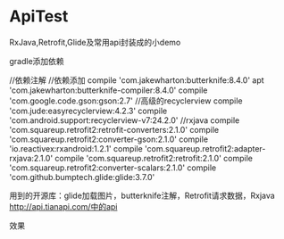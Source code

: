 # ApiTest
RxJava,Retrofit,Glide及常用api封装成的小demo

gradle添加依赖
 
   //依赖注解
      //依赖添加
      compile 'com.jakewharton:butterknife:8.4.0'
      apt 'com.jakewharton:butterknife-compiler:8.4.0'
      compile 'com.google.code.gson:gson:2.7'
      //高级的recyclerview
      compile 'com.jude:easyrecyclerview:4.2.3'
      compile 'com.android.support:recyclerview-v7:24.2.0'
      //rxjava
      compile 'com.squareup.retrofit2:retrofit-converters:2.1.0'
      compile 'com.squareup.retrofit2:converter-gson:2.1.0'
      compile 'io.reactivex:rxandroid:1.2.1'
      compile 'com.squareup.retrofit2:adapter-rxjava:2.1.0'
      compile 'com.squareup.retrofit2:retrofit:2.1.0'
      compile 'com.squareup.retrofit2:converter-scalars:2.1.0'
      compile 'com.github.bumptech.glide:glide:3.7.0'
    
    
用到的开源库：glide加载图片，butterknife注解，Retrofit请求数据，Rxjava
http://api.tianapi.com/中的api

效果
